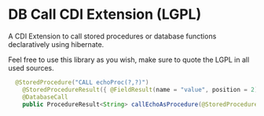 DB Call CDI Extension (LGPL)
=============

A CDI Extension to call stored procedures or database functions declaratively using hibernate.

Feel free to use this library as you wish, make sure to quote the LGPL in all used sources.

```java
  @StoredProcedure("CALL echoProc(?,?)")
	@StoredProcedureResult({ @FieldResult(name = "value", position = 2) })
	@DatabaseCall
	public ProcedureResult<String> callEchoAsProcedure(@StoredProcedureParameter(1) String name) throws Exception;
```
